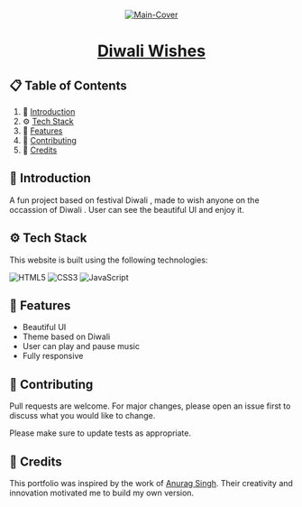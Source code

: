 <div align="center">
  <br />
   <a href="https://arpit73881.github.io/Diwali-Wishes/" target="_blank"><img src="https://i.ibb.co/86Rj1BC/Screenshot-2024-09-14-122222.png" alt="Main-Cover" border="0"></a>
  <br />

# [Diwali Wishes](https://arpit73881.github.io/Diwali-Wishes/)

</div>

## 📋 <a name="table">Table of Contents</a>

1. 🤖 [Introduction](#introduction)
2. ⚙️ [Tech Stack](#techstack)
3. 🔋 [Features](#features)
4. 🚀 [Contributing](#contribute)
5. 🫡 [Credits](#credits)

## <a name="introduction">🤖 Introduction</a>

A fun project based on festival Diwali , made to wish anyone on the occassion of Diwali . User can see the beautiful UI and enjoy it.

## <a name="techstack">⚙️ Tech Stack</a>

This website is built using the following technologies:

![HTML5](https://img.shields.io/badge/html5-%23E34F26.svg?style=for-the-badge&logo=html5&logoColor=white)
![CSS3](https://img.shields.io/badge/css3-%231572B6.svg?style=for-the-badge&logo=css3&logoColor=white)
![JavaScript](https://img.shields.io/badge/javascript-%23323330.svg?style=for-the-badge&logo=javascript&logoColor=%23F7DF1E)

## <a name="features">🔋 Features</a>

- Beautiful UI
- Theme based on Diwali
- User can play and pause music
- Fully responsive

## <a name="contribute"> 🚀 Contributing</a>

Pull requests are welcome. For major changes, please open an issue first
to discuss what you would like to change.

Please make sure to update tests as appropriate.

## 🫡 Credits

This portfolio was inspired by the work of [Anurag Singh](https://github.com/https://github.com/anuragsinghbam). Their creativity and innovation motivated me to build my own version.
